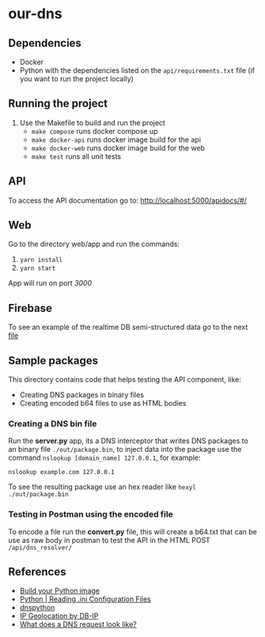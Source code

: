 # our-dns

## Dependencies

- Docker
- Python with the dependencies listed on the `api/requirements.txt` file (if you want to run the project locally)

## Running the project

1. Use the Makefile to build and run the project
   - `make compose` runs docker compose up
   - `make docker-api` runs docker image build for the api
   - `make docker-web` runs docker image build for the web
   - `make test` runs all unit tests

## API

To access the API documentation go to:
[http://localhost:5000/apidocs/#/](http://localhost:5000/apidocs/#/)

## Web

Go to the directory web/app and run the commands:

1.  `yarn install`
2.  `yarn start`

App will run on port _3000_

## Firebase

To see an example of the realtime DB semi-structured data go to the next [file](/firebasedb/our-dns-default-rtdb-export.json)

## Sample packages

This directory contains code that helps testing the API component, like:

- Creating DNS packages in binary files
- Creating encoded b64 files to use as HTML bodies

### Creating a DNS bin file

Run the **server.py** app, its a DNS interceptor that writes DNS packages to an binary file `./out/package.bin`, to inject data into the package use the command `nslookup [domain_name] 127.0.0.1`, for example:

```
nslookup example.com 127.0.0.1
```

To see the resulting package use an hex reader like `hexyl ./out/package.bin`

### Testing in Postman using the encoded file

To encode a file run the **convert.py** file, this will create a b64.txt that can be use as raw body in postman to test the API in the HTML POST `/api/dns_resolver/`

## References

- [Build your Python image](https://docs.docker.com/language/python/build-images/)
- [Python | Reading .ini Configuration Files](https://www.geeksforgeeks.org/python-reading-ini-configuration-files/)
- [dnspython](https://www.dnspython.org/)
- [IP Geolocation by DB-IP](https://db-ip.com)
- [What does a DNS request look like?](https://serverfault.com/questions/173187/what-does-a-dns-request-look-like)
